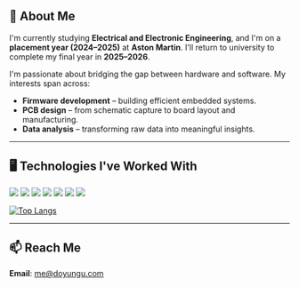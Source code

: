 ## 👋 About Me

I'm currently studying **Electrical and Electronic Engineering**, and I'm on a **placement year (2024–2025)** at **Aston Martin**. I'll return to university to complete my final year in **2025–2026**.

I'm passionate about bridging the gap between hardware and software. My interests span across:

- **Firmware development** – building efficient embedded systems.
- **PCB design** – from schematic capture to board layout and manufacturing.
- **Data analysis** – transforming raw data into meaningful insights.

---

## 🖥️ Technologies I've Worked With

<p>
  <img src="https://img.shields.io/badge/Python-3776AB?style=flat&logo=python&logoColor=white"/>
  <img src="https://img.shields.io/badge/C-A8B9CC?style=flat&logo=c&logoColor=black"/>
  <img src="https://img.shields.io/badge/C++-00599C?style=flat&logo=c%2B%2B&logoColor=white"/>
  <img src="https://img.shields.io/badge/HTML-E34F26?style=flat&logo=html5&logoColor=white"/>
  <img src="https://img.shields.io/badge/CSS-1572B6?style=flat&logo=css3&logoColor=white"/>
  <img src="https://img.shields.io/badge/JavaScript-F7DF1E?style=flat&logo=javascript&logoColor=black"/>
  <img src="https://img.shields.io/badge/PostgreSQL-4169E1?style=flat&logo=postgresql&logoColor=white"/>
</p>

[![Top Langs](https://github-readme-stats.vercel.app/api/top-langs/?username=doyun-gu&layout=donut)](https://github.com/doyun-gu/github-readme-stats)

---

## 📫 Reach Me
**Email**: [me@doyungu.com](mailto:me@doyungu.com)
